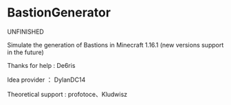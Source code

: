 # BastionGenerator
UNFINISHED

Simulate the generation of Bastions in Minecraft 1.16.1 (new versions support in the future)

Thanks for help : De6ris

Idea provider ： DylanDC14

Theoretical support : profotoce、Kludwisz
